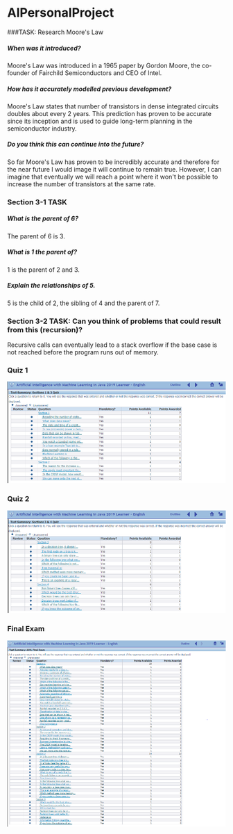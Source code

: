 # AIPersonalProject

###TASK: Research Moore's Law

##### When was it introduced?
Moore's Law was introduced in a 1965 paper by Gordon Moore, the co-founder of Fairchild 
Semiconductors and CEO of Intel.

##### How has it accurately modelled previous development?
Moore's Law states that number of transistors in dense integrated circuits doubles about
every 2 years. This prediction has proven to be accurate since its inception and is used
to guide long-term planning in the semiconductor industry.

##### Do you think this can continue into the future?
So far Moore's Law has proven to be incredibly accurate and therefore for the near future
I would image it will continue to remain true. However, I can imagine that eventually we
will reach a point where it won't be possible to increase the number of transistors at the
same rate.


### Section 3-1 TASK

##### What is the parent of 6?
The parent of 6 is 3.

##### What is 1 the parent of?
1 is the parent of 2 and 3.

##### Explain the relationships of 5.
5 is the child of 2, the sibling of 4 and the parent of 7.

### Section 3-2 TASK: Can you think of problems that could result from this (recursion)?
Recursive calls can eventually lead to a stack overflow if the base case is not reached 
before the program runs out of memory. 

### Quiz 1
![Quiz 1](./MLQuiz1.PNG)

### Quiz 2
![Quiz 2](./MLQuiz2.PNG)

### Final Exam
![Final Exam](./MLFinalExam.PNG)
